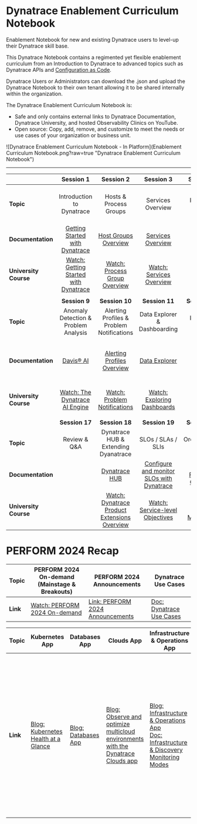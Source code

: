 # Dynatrace Enablement Curriculum Notebook

Enablement Notebook for new and existing Dynatrace users to level-up their Dynatrace skill base.

This Dynatrace Notebook contains a regimented yet flexible enablement curriculum from an Introduction to Dynatrace to advanced topics such as Dynatrace APIs and [Configuration as Code](https://github.com/Dynatrace/dynatrace-configuration-as-code).

Dynatrace Users or Administrators can download the .json and upload the Dynatrace Notebook to their own tenant allowing it to be shared internally within the organization.

The Dynatrace Enablement Curriculum Notebook is:
- Safe and only contains external links to Dynatrace Documentation, Dynatrace University, and hosted Observability Clinics on YouTube.
- Open source: Copy, add, remove, and customize to meet the needs or use cases of your organization or business unit.

![Dynatrace Enablement Curriculum Notebook - In Platform](Enablement Curriculum Notebook.png?raw=true "Dynatrace Enablement Curriculum Notebook")

---

|                       |                                                         **Session 1**                                                         |                                                                            **Session 2**                                                                           |                                                                           **Session 3**                                                                           |                                                       **Session 4**                                                      |                                                           **Session 5**                                                           |                                                                **Session 6**                                                               |                                                         **Session 7**                                                        |                                               **Session 8**                                              |
|-----------------------|:-----------------------------------------------------------------------------------------------------------------------------:|:------------------------------------------------------------------------------------------------------------------------------------------------------------------:|:-----------------------------------------------------------------------------------------------------------------------------------------------------------------:|:------------------------------------------------------------------------------------------------------------------------:|:---------------------------------------------------------------------------------------------------------------------------------:|:------------------------------------------------------------------------------------------------------------------------------------------:|:----------------------------------------------------------------------------------------------------------------------------:|:--------------------------------------------------------------------------------------------------------:|
| **Topic**             | Introduction to Dynatrace                                                                                                     | Hosts & Process Groups                                                                                                                                             | Services Overview                                                                                                                                                 | Review & Q&A                                                                                                             | RUM Overview                                                                                                                      | User Sessions, USQL, Session Replay                                                                                                        | Synthetics                                                                                                                   | Review & Q&A                                                                                             |
| **Documentation**     | [Getting Started with Dynatrace](https://docs.dynatrace.com/docs/get-started)                                                 | [Host Groups Overview](https://docs.dynatrace.com/docs/platform-modules/infrastructure-monitoring/hosts/configuration/organize-your-environment-using-host-groups) | [Services Overview](https://docs.dynatrace.com/docs/platform-modules/applications-and-microservices/services)                                                     |                                                                                                                          | [Applications Overview](https://docs.dynatrace.com/docs/platform-modules/digital-experience/rum-concepts/applications)            | [Real User Monitoring](https://docs.dynatrace.com/docs/platform-modules/digital-experience/rum-concepts/rum-overview#real-user-monitoring) | [Synthetic Monitoring](https://docs.dynatrace.com/docs/platform-modules/digital-experience/synthetic-monitoring)             |                                                                                                          |
| **University Course** | [Watch: Getting Started with Dynatrace](https://university.dynatrace.com/ondemand/course/40091?content=content&section=40092) | [Watch: Process Group Overview]( https://university.dynatrace.com/ondemand/course/21818/video/22185?content=overview&section=26866)                                | [Watch: Services Overview](https://university.dynatrace.com/ondemand/course/21818/video/22288?content=overview&section=26862)                                     |                                                                                                                          | [Watch: Applications Overview](https://university.dynatrace.com/ondemand/course/21818/video/22187?content=overview&section=23611) | [Watch: Digital Experience](https://university.dynatrace.com/ondemand/course/22595?content=content&section=22596)                          | [Watch: Synthetic Monitoring Overview](https://university.dynatrace.com/ondemand/course/22595?content=content&section=26994) |                                                                                                          |
|                       |                                                                                                                               |                                                                                                                                                                    |                                                                                                                                                                   |                                                                                                                          |                                                                                                                                   |                                                                                                                                            |                                                                                                                              |                                                                                                          |
|                       | **Session 9**                                                                                                                 | **Session 10**                                                                                                                                                     | **Session 11**                                                                                                                                                    | **Session 12**                                                                                                           | **Session 13**                                                                                                                    | **Session 14**                                                                                                                             | **Session 15**                                                                                                               | **Session 16**                                                                                           |
| **Topic**             | Anomaly Detection & Problem Analysis                                                                                          | Alerting Profiles & Problem Notifications                                                                                                                          | Data Explorer & Dashboarding                                                                                                                                      | Review & Q&A                                                                                                             | Latest Dynatrace Platform Overview                                                                                                | DQL                                                                                                                                        | Notebooks                                                                                                                    | Workflows                                                                                                |
| **Documentation**     | [Davis® AI]( https://docs.dynatrace.com/docs/platform/davis-ai)                                                               | [Alerting Profiles Overview](https://docs.dynatrace.com/docs/observe-and-explore/notifications-and-alerting/alerting-profiles)                                     | [Data Explorer](https://docs.dynatrace.com/docs/observe-and-explore/explorer)                                                                                     |                                                                                                                          | [Dynatrace SaaS release notes version 1.265](https://docs.dynatrace.com/docs/whats-new/release-notes/saas/sprint-265)             | [How to use DQL Queries](https://docs.dynatrace.com/docs/platform/grail/dynatrace-query-language/dql-guide)                                | [Notebooks](https://docs.dynatrace.com/docs/observe-and-explore/notebook)                                                    | [Introduction to Workflows](https://docs.dynatrace.com/docs/platform-modules/cloud-automation/workflows) |
| **University Course** | [Watch: The Dynatrace AI Engine](https://university.dynatrace.com/ondemand/course/40960?content=content&section=40963)        | [Watch: Problem Notifications](https://university.dynatrace.com/ondemand/video/23061?content=overview)                                                             | [Watch: Exploring Dashboards](https://university.dynatrace.com/ondemand/course/40091?content=content&section=40109)                                               |                                                                                                                          | [Watch: Introduction to Dynatrace](https://university.dynatrace.com/ondemand/course/40091?content=content&section=40092)          | [Watch: Dynatrace Query Language](https://university.dynatrace.com/ondemand/course/39387?content=content&section=39388)                    | [Watch: Exploring Notebooks](https://university.dynatrace.com/ondemand/course/40091?content=content&section=39984)           | [Watch: Dynatrace Workflows Overview](https://video.dynatrace.com/watch/61ijGoc7hXudRXndzbnaFu)          |
|                       |                                                                                                                               |                                                                                                                                                                    |                                                                                                                                                                   |                                                                                                                          |                                                                                                                                   |                                                                                                                                            |                                                                                                                              |                                                                                                          |
|                       | **Session 17**                                                                                                                | **Session 18**                                                                                                                                                     | **Session 19**                                                                                                                                                    | **Session 20**                                                                                                           | **Session 21**                                                                                                                    | **Session 22**                                                                                                                             | **Session 23**                                                                                                               | **Session 24**                                                                                           |
| **Topic**             | Review & Q&A                                                                                                                  | Dynatrace HUB & Extending Dyanatrace                                                                                                                               | SLOs / SLAs / SLIs                                                                                                                                                | Orchestration Tooling                                                                                                    | Review & Q&A                                                                                                                      | Dynatrace API                                                                                                                              | Monaco & Configuration as Code                                                                                               | Final Review & Q&A                                                                                       |
| **Documentation**     |                                                                                                                               | [Dynatrace HUB](https://docs.dynatrace.com/docs/manage/hub)                                                                                                        | [Configure and monitor SLOs with Dynatrace](https://docs.dynatrace.com/docs/platform-modules/cloud-automation/service-level-objectives/configure-and-monitor-slo) | [Site Reliability Guardian](https://docs.dynatrace.com/docs/platform-modules/cloud-automation/site-reliability-guardian) |                                                                                                                                   | [Dynatrace APIs](https://docs.dynatrace.com/docs/dynatrace-api)                                                                            | [Configuration as Code](https://docs.dynatrace.com/docs/manage/configuration-as-code)                                        |                                                                                                          |
| **University Course** |                                                                                                                               | [Watch: Dynatrace Product Extensions Overview](https://university.dynatrace.com/ondemand/course/23580?content=content&section=23581)                               | [Watch: Service-level Objectives](https://university.dynatrace.com/ondemand/course/26895?content=content&section=26863)                                           | [Watch: Release Monitoring](https://university.dynatrace.com/ondemand/course/26895?content=content&section=26844)        |                                                                                                                                   | [Watch: Introduction to the Dynatrace APIs](https://university.dynatrace.com/ondemand/course/41819?content=content&section=41820)          | [Watch: Observability Clinic - Monaco 2.0](https://www.youtube.com/watch?v=blJDhHwZfp4)                                      |                                                                                                          |

# PERFORM 2024 Recap

| **Topic** | **PERFORM 2024 On-demand (Mainstage & Breakouts)**                                                  | **PERFORM 2024 Announcements**                                                             | **Dynatrace Use Cases**                                               |
|-----------|-----------------------------------------------------------------------------------------------------|--------------------------------------------------------------------------------------------|-----------------------------------------------------------------------|
| **Link**  | [Watch: PERFORM 2024 On-demand](https://www.dynatrace.com/perform/on-demand/perform-2024/#sessions) | [Link: PERFORM 2024 Announcements](https://www.dynatrace.com/resource-center/perform-2024) | [Doc: Dynatrace Use Cases](https://docs.dynatrace.com/docs/use-cases) |

| **Topic** | **Kubernetes App**                                                                                                                      | **Databases App**                                                                                                                                | **Clouds App**                                                                                                                                                                                        | **Infrastructure & Operations App**                                                                                                                                                                                                                                                                                                           | **Dynatrace Security Investigator**                                                                                                                                                    | **OpenPipeline**                                                                                                                                                                                                                                                                                                                                       | **Artificial Intelligence**                                                                                                                                                                                                                                                                                                                                                                                                                                                                                                                                             |
|-----------|-----------------------------------------------------------------------------------------------------------------------------------------|--------------------------------------------------------------------------------------------------------------------------------------------------|-------------------------------------------------------------------------------------------------------------------------------------------------------------------------------------------------------|-----------------------------------------------------------------------------------------------------------------------------------------------------------------------------------------------------------------------------------------------------------------------------------------------------------------------------------------------|----------------------------------------------------------------------------------------------------------------------------------------------------------------------------------------|--------------------------------------------------------------------------------------------------------------------------------------------------------------------------------------------------------------------------------------------------------------------------------------------------------------------------------------------------------|-------------------------------------------------------------------------------------------------------------------------------------------------------------------------------------------------------------------------------------------------------------------------------------------------------------------------------------------------------------------------------------------------------------------------------------------------------------------------------------------------------------------------------------------------------------------------|
| **Link**  | [Blog: Kubernetes Health at a Glance](https://www.dynatrace.com/news/blog/kubernetes-health-at-a-glance-one-experience-to-rule-it-all/) | [Blog: Databases App](https://www.dynatrace.com/news/blog/empowering-database-admins-with-seamless-observability-for-elevated-daily-operations/) | [Blog: Observe and optimize multicloud environments with the Dynatrace Clouds app](https://www.dynatrace.com/news/blog/maximizing-the-potential-of-multicloud-strategy-with-the-dynatrace-cloud-app/) | [Blog: Infrastructure & Operations App](https://www.dynatrace.com/news/blog/trace-diagnose-resolve-introducing-the-infrastructure-operations-app-for-streamlined-troubleshooting/) <br> [Doc: Infrastructure & Discovery Monitoring Modes](https://docs.dynatrace.com/docs/platform-modules/infrastructure-monitoring/hosts/monitoring-modes) | [Blog: Dynatrace Security Investigator](https://www.dynatrace.com/news/blog/speed-up-evidence-driven-security-investigations-and-threat-hunting-with-dynatrace-security-investigator/) | [Blog: OpenPipeline](https://www.dynatrace.com/news/blog/dynatrace-openpipeline-converging-observability-security-and-business-data-at-massive-scale-for-unmatched-analytics-in-context/)  <br> [Press Release: OpenPipeline](https://www.dynatrace.com/news/press-release/dynatrace-releases-openpipeline-for-its-analytics-and-automation-platform/) | [Blog: Dynatrace Perform 2024 Guide: Deriving business value from AI data analysis](https://www.dynatrace.com/news/blog/perform-2024-guide-deriving-business-value-from-ai-data-analysis/) <br> [Press Release: Dynatrace Launches AI Observability for Large Language Models and Generative AI](https://www.dynatrace.com/news/press-release/dynatrace-launches-ai-observability-for-large-language-models-and-generative-ai/) <br> [Blog: Dynatrace Davis Co-Pilot](https://www.dynatrace.com/news/blog/hypermodal-ai-dynatrace-expands-davis-ai-with-davis-copilot/) |